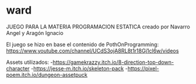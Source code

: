 # ward
JUEGO PARA LA MATERIA PROGRAMACION ESTATICA
creado por Navarro Angel y Aragón Ignacio

El juego se hizo en base el contenido de PothOnProgramming:
https://www.youtube.com/channel/UCdS3ojA8RL8t1r18Gj1cl6w/videos


Assets utilizados:
-https://gamekrazzy.itch.io/8-direction-top-down-character
-https://jesse-m.itch.io/skeleton-pack
-https://pixel-poem.itch.io/dungeon-assetpuck


